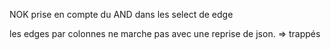 
NOK prise en compte du AND dans les select de edge

les edges par colonnes ne marche pas avec une reprise de json. 
=> trappés  
